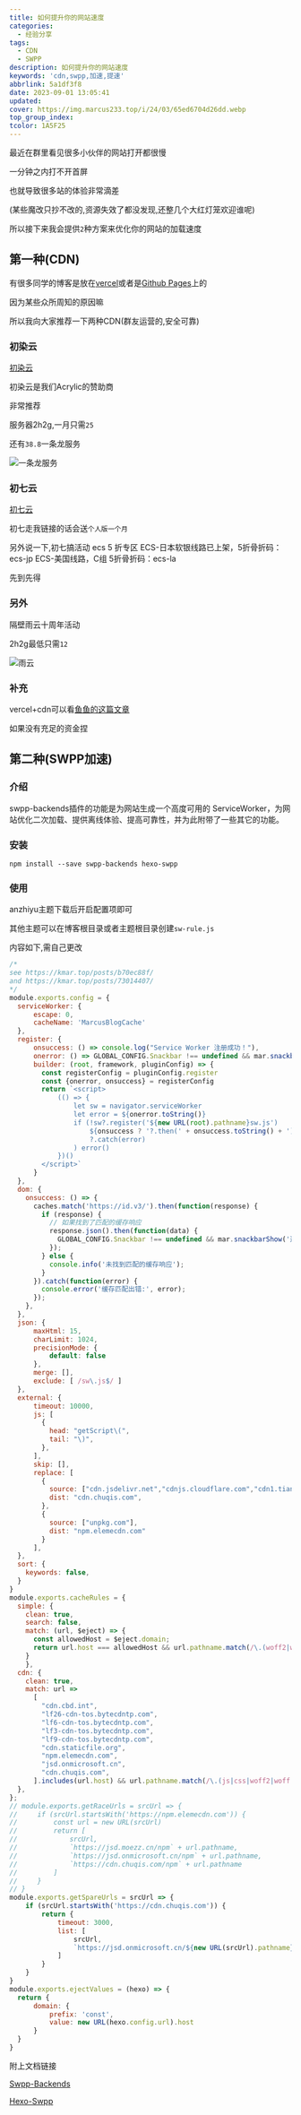```yaml
---
title: 如何提升你的网站速度
categories:
  - 经验分享
tags:
  - CDN
  - SWPP
description: 如何提升你的网站速度
keywords: 'cdn,swpp,加速,提速'
abbrlink: 5a1df3f8
date: 2023-09-01 13:05:41
updated:
cover: https://img.marcus233.top/i/24/03/65ed6704d26dd.webp
top_group_index:
tcolor: 1A5F25
---
```

最近在群里看见很多小伙伴的网站打开都很慢

一分钟之内打不开首屏

也就导致很多站的体验非常滴差

(某些魔改只抄不改的,资源失效了都没发现,还整几个大红灯笼欢迎谁呢)

所以接下来我会提供`2`种方案来优化你的网站的加载速度

<!-- more -->

## 第一种(CDN)

有很多同学的博客是放在[vercel](vercel.com)或者是[Github Pages](GitHub.com)上的

因为某些众所周知的原因嘛

所以我向大家推荐一下两种CDN(群友运营的,安全可靠)

### 初染云

[初染云](https://cloud.firstdyeing.com/aff/HIXZJHFB)

初染云是我们Acrylic的赞助商

非常推荐

服务器2h2g,一月只需`25`

还有`38.8`一条龙服务

![一条龙服务](https://img01.anheyu.com/useruploads/8/2023/08/27/64eb1ac0c40a7.jpeg)

### 初七云

[初七云](https://www.chuqiyun.com/aff/UTPYFQYG)

初七走我链接的话会送`个人版一个月`

另外说一下,初七搞活动
ecs 5 折专区
ECS-日本软银线路已上架，5折骨折码：ecs-jp
ECS-美国线路，C组 5折骨折码：ecs-la

先到先得

### 另外

隔壁雨云十周年活动

2h2g最低只需`12`

![雨云](https://img01.anheyu.com/useruploads/8/2023/08/27/64eb1b83bb5ae.png)

### 补充

vercel+cdn可以看[鱼鱼的这篇文章](https://blog.anheyu.com/posts/136a.html)

如果没有充足的资金捏

## 第二种(SWPP加速)

### 介绍
swpp-backends插件的功能是为网站生成一个高度可用的 ServiceWorker，为网站优化二次加载、提供离线体验、提高可靠性，并为此附带了一些其它的功能。

### 安装

```shell
npm install --save swpp-backends hexo-swpp
```

### 使用

anzhiyu主题下载后开启配置项即可

其他主题可以在博客根目录或者主题根目录创建`sw-rule.js`

内容如下,需自己更改

```js
/*
see https://kmar.top/posts/b70ec88f/
and https://kmar.top/posts/73014407/
*/
module.exports.config = {
  serviceWorker: {
      escape: 0,
      cacheName: 'MarcusBlogCache'
  },
  register: {
      onsuccess: () => console.log("Service Worker 注册成功！"),
      onerror: () => GLOBAL_CONFIG.Snackbar !== undefined && mar.snackbarShow('Service Worker 注册失败！可能是由于您的浏览器不支持该功能！'),
      builder: (root, framework, pluginConfig) => {
        const registerConfig = pluginConfig.register
        const {onerror, onsuccess} = registerConfig
        return `<script>
            (() => {
                let sw = navigator.serviceWorker
                let error = ${onerror.toString()}
                if (!sw?.register('${new URL(root).pathname}sw.js')
                    ${onsuccess ? '?.then(' + onsuccess.toString() + ')' : ''}
                    ?.catch(error)
                ) error()
            })()
        </script>`
      }
  },
  dom: {
    onsuccess: () => {
      caches.match('https://id.v3/').then(function(response) {
        if (response) {
          // 如果找到了匹配的缓存响应
          response.json().then(function(data) {
            GLOBAL_CONFIG.Snackbar !== undefined && mar.snackbarShow('通知📢', `已刷新缓存，更新为${data.global + "." + data.local}版本最新内容`);
          });
        } else {
          console.info('未找到匹配的缓存响应');
        }
      }).catch(function(error) {
        console.error('缓存匹配出错:', error);
      });
    },
  },
  json: {
      maxHtml: 15,
      charLimit: 1024,
      precisionMode: {
          default: false
      },
      merge: [],
      exclude: [ /sw\.js$/ ]
  },
  external: {
      timeout: 10000,
      js: [
        {
          head: "getScript\(",
          tail: "\)",
        },
      ],
      skip: [],
      replace: [
        {
          source: ["cdn.jsdelivr.net","cdnjs.cloudflare.com","cdn1.tianli0.top"],
          dist: "cdn.chuqis.com",
        },
        {
          source: ["unpkg.com"],
          dist: "npm.elemecdn.com"
        }
      ],
  },
  sort: { 
    keywords: false,
  }
}
module.exports.cacheRules = {
  simple: {
    clean: true,
    search: false,
    match: (url, $eject) => {
      const allowedHost = $eject.domain;
      return url.host === allowedHost && url.pathname.match(/\.(woff2|woff|ttf|cur)$/)
    }
    },
  cdn: {
    clean: true,
    match: url =>
      [
        "cdn.cbd.int",
        "lf26-cdn-tos.bytecdntp.com",
        "lf6-cdn-tos.bytecdntp.com",
        "lf3-cdn-tos.bytecdntp.com",
        "lf9-cdn-tos.bytecdntp.com",
        "cdn.staticfile.org",
        "npm.elemecdn.com",
        "jsd.onmicrosoft.cn",
        "cdn.chuqis.com",
      ].includes(url.host) && url.pathname.match(/\.(js|css|woff2|woff|ttf|cur)$/),
  },
};
// module.exports.getRaceUrls = srcUrl => {
//     if (srcUrl.startsWith('https://npm.elemecdn.com')) {
//         const url = new URL(srcUrl)
//         return [
//             srcUrl,
//             `https://jsd.moezz.cn/npm` + url.pathname,
//             `https://jsd.onmicrosoft.cn/npm` + url.pathname,
//             `https://cdn.chuqis.com/npm` + url.pathname
//         ]
//     }
// }
module.exports.getSpareUrls = srcUrl => {
    if (srcUrl.startsWith('https://cdn.chuqis.com')) {
        return {
            timeout: 3000,
            list: [
                srcUrl,
                `https://jsd.onmicrosoft.cn/${new URL(srcUrl).pathname}`
            ]
        }
    }
}
module.exports.ejectValues = (hexo) => {
  return {
      domain: {
          prefix: 'const',
          value: new URL(hexo.config.url).host
      }
  }
}
```

附上文档链接

[Swpp-Backends](https://kmar.top/posts/b70ec88f/)

[Hexo-Swpp](https://github.com/EmptyDreams/hexo-swpp#readme)
